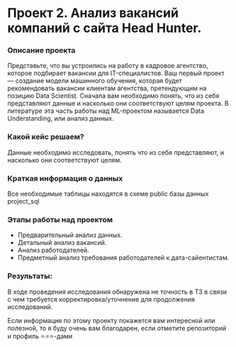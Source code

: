 # Проект 2. Анализ вакансий компаний с сайта Head Hunter.


### Описание проекта    
Представьте, что вы устроились на работу в кадровое агентство, которое подбирает вакансии для IT-специалистов. Ваш первый проект — создание модели машинного обучения, которая будет рекомендовать вакансии клиентам агентства, претендующим на позицию Data Scientist. Сначала вам необходимо понять, что из себя представляют данные и насколько они соответствуют целям проекта. В литературе эта часть работы над ML-проектом называется Data Understanding, или анализ данных.


### Какой кейс решаем?    
Данные необходимо исследовать, понять что из себя представляют, и насколько они соответствуют целям. 

### Краткая информация о данных
Все необходимые таблицы находятся в схеме public базы данных project_sql
  

### Этапы работы над проектом  
- Предварительный анализ данных.
- Детальный анализ вакансий. 
- Анализ работодателей.
- Предметный анализ требования работодателей к дата-сайентистам.



### Результаты:  
В ходе проведения исследования обнаружена не точность в ТЗ  в связи с чем требуется корректировка/уточнение для продолжения исследований.



Если информация по этому проекту покажется вам интересной или полезной, то я буду очень вам благодарен, если отметите репозиторий и профиль ⭐️⭐️⭐️-дами